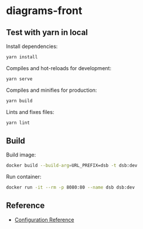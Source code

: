 # diagrams-front

## Test with yarn in local

Install dependencies:
```bash
yarn install
```

Compiles and hot-reloads for development:
```bash
yarn serve
```

Compiles and minifies for production:
```bash
yarn build
```

Lints and fixes files:
```bash
yarn lint
```

## Build 

Build image:

```bash
docker build --build-arg=URL_PREFIX=dsb -t dsb:dev
```

Run container:
```bash
docker run -it --rm -p 8080:80 --name dsb dsb:dev
```




## Reference
- [Configuration Reference](https://cli.vuejs.org/config/)
